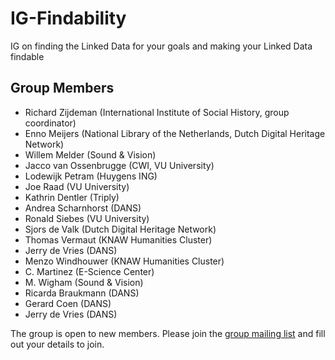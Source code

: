 # IG-Findability
IG on finding the Linked Data for your goals and making your Linked Data findable



## Group Members
- Richard Zijdeman (International Institute of Social History, group coordinator)
- Enno Meijers (National Library of the Netherlands, Dutch Digital Heritage Network)
- Willem Melder (Sound & Vision)
- Jacco van Ossenbrugge (CWI, VU University)
- Lodewijk Petram (Huygens ING)
- Joe Raad (VU University)
- Kathrin Dentler (Triply)
- Andrea Scharnhorst (DANS)
- Ronald Siebes (VU University)
- Sjors de Valk (Dutch Digital Heritage Network)
- Thomas Vermaut (KNAW Humanities Cluster)
- Jerry de Vries (DANS)
- Menzo Windhouwer (KNAW Humanities Cluster)
- C. Martinez (E-Science Center)
- M. Wigham (Sound & Vision)
- Ricarda Braukmann (DANS)
- Gerard Coen (DANS)
- Jerry de Vries (DANS)


The group is open to new members. Please join the [group mailing list](https://groups.google.com/u/1/g/clariah-ig---publication-and-use-findability/) and fill out your details to join.
